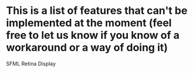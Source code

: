 <h1>This is a list of features that can't be implemented at the moment (feel free to let us know if you know of a workaround or a way of doing it)</h1>

<p>SFML Retina Display</p>